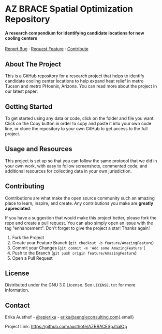 # AZ BRACE Spatial Optimization Repository
#### A research compendium for identifying candidate locations for new cooling centers

[Report Bug](https://github.com/austhofe/AZBRACESpatialOp/issues) · [Request Feature](https://github.com/austhofe/AZBRACESpatialOp/issues) · [Contribute](https://github.com/austhofe/AZBRACESpatialOp/pulls)

## About The Project

This is a GitHub repository for a research project that helps to identify candidate cooling center locations to help expand heat relief in metro Tucson and metro PHoenix, Arizona. You can read more about the project in our latest paper: 

## Getting Started

To get started using any data or code, click on the folder and file you want. Click on the Copy button in order to copy and paste it into your own code line, or clone the repository to your own GitHub to get access to the full project.

## Usage and Resources

This project is set up so that you can follow the same protocol that we did in your own work, with easy to follow screenshots, commented code, and additional resources for collecting data in your own jurisdiction. 

## Contributing

Contributions are what make the open source community such an amazing place to learn, inspire, and create. Any contributions you make are **greatly appreciated**.

If you have a suggestion that would make this project better, please fork the repo and create a pull request. You can also simply open an issue with the tag "enhancement". Don't forget to give the project a star! Thanks again!

1.  Fork the Project
2.  Create your Feature Branch (`git checkout -b feature/AmazingFeature`)
3.  Commit your Changes (`git commit -m 'Add some AmazingFeature'`)
4.  Push to the Branch (`git push origin feature/AmazingFeature`)
5.  Open a Pull Request

## License

Distributed under the GNU 3.0 License. See `LICENSE.txt` for more information.

## Contact

Erika Austhof - [\@epierika](https://twitter.com/epierika) - [erika\@aengleconsulting.com](mailto:erika@aengleconsulting.com){.email}

Project Link: <https://github.com/austhofe/AZBRACESpatialOp>
